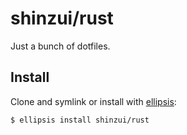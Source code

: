 # shinzui/rust
Just a bunch of dotfiles.

## Install
Clone and symlink or install with [ellipsis][ellipsis]:

```
$ ellipsis install shinzui/rust
```

[ellipsis]: http://ellipsis.sh
